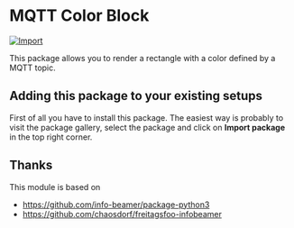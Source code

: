 # MQTT Color Block

[![Import](https://cdn.infobeamer.com/s/img/import.png)](https://info-beamer.com/use?url=https://github.com/temporaerhaus/info-beamer-package-mqtt-colorblock.git%23main)

This package allows you to render a rectangle with a color defined by a MQTT topic.

## Adding this package to your existing setups

First of all you have to install this package. The easiest way is probably to visit the package gallery, select the package and click on __Import package__ in the top right corner.

## Thanks

This module is based on 

* https://github.com/info-beamer/package-python3  
* https://github.com/chaosdorf/freitagsfoo-infobeamer
